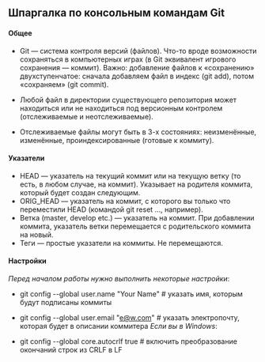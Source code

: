 ## Шпаргалка по консольным командам Git
#### Общее
* Git — система контроля версий (файлов). Что-то вроде возможности сохраняться в компьютерных играх (в Git эквивалент игрового сохранения — коммит). Важно: добавление файлов к «сохранению» двухступенчатое: сначала добавляем файл в индекс (git add), потом «сохраняем» (git commit).

* Любой файл в директории существующего репозитория может находиться или не находиться под версионным контролем (отслеживаемые и неотслеживаемые).

* Отслеживаемые файлы могут быть в 3-х состояниях: неизменённые, изменённые, проиндексированные (готовые к коммиту).

#### Указатели
* HEAD — указатель на текущий коммит или на текущую ветку (то есть, в любом случае, на коммит). Указывает на родителя коммита, который будет создан следующим.
* ORIG_HEAD — указатель на коммит, с которого вы только что переместили HEAD (командой git reset ..., например).
* Ветка (master, develop etc.) — указатель на коммит. При добавлении коммита, указатель ветки перемещается с родительского коммита на новый.
* Теги — простые указатели на коммиты. Не перемещаются.


#### Настройки
*Перед началом работы нужно выполнить некоторые настройки*:

* git config --global user.name "Your Name" # указать имя, которым будут подписаны коммиты
* git config --global user.email "e@w.com"  # указать электропочту, которая будет в описании коммитера
*Если вы в Windows*:

* git config --global core.autocrlf true # включить преобразование окончаний строк из CRLF в LF

